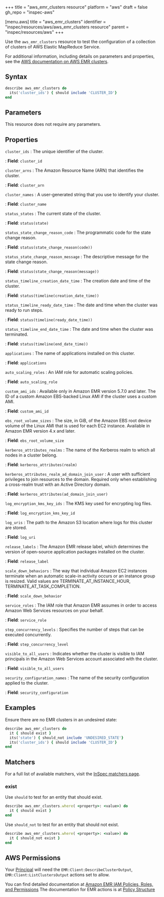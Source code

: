 +++
title = "aws_emr_clusters resource"
platform = "aws"
draft = false
gh_repo = "inspec-aws"

[menu.aws]
title = "aws_emr_clusters"
identifier = "inspec/resources/aws/aws_emr_clusters resource"
parent = "inspec/resources/aws"
+++

Use the `aws_emr_clusters` resource to test the configuration of a collection of clusters of AWS Elastic MapReduce Service.

For additional information, including details on parameters and properties, see the [AWS documentation on AWS EMR clusters](https://docs.aws.amazon.com/AWSCloudFormation/latest/UserGuide/aws-resource-elasticmapreduce-cluster.html).

## Syntax

```ruby
describe aws_emr_clusters do
  its('cluster_ids') { should include 'CLUSTER_ID'}
end
```

## Parameters

This resource does not require any parameters.

## Properties

`cluster_ids`
: The unique identifier of the cluster.

: **Field**: `cluster_id`

`cluster_arns`
: The Amazon Resource Name (ARN) that identifies the cluster.

: **Field**: `cluster_arn`

`cluster_names`
: A user-generated string that you use to identify your cluster.

: **Field**: `cluster_name`

`status_states`
: The current state of the cluster.

: **Field**: `status(state)`

`status_state_change_reason_code`
: The programmatic code for the state change reason.

: **Field**: `status(state_change_reason(code))`

`status_state_change_reason_message`
: The descriptive message for the state change reason.

: **Field**: `status(state_change_reason(message))`

`status_timeline_creation_date_time`
: The creation date and time of the cluster.

: **Field**: `status(timeline(creation_date_time))`

`status_timeline_ready_date_time`
: The date and time when the cluster was ready to run steps.

: **Field**: `status(timeline(ready_date_time))`

`status_timeline_end_date_time`
: The date and time when the cluster was terminated.

: **Field**: `status(timeline(end_date_time))`

`applications`
: The name of applications installed on this cluster.

: **Field**: `applications`

`auto_scaling_roles`
: An IAM role for automatic scaling policies.

: **Field**: `auto_scaling_role`

`custom_ami_ids`
: Available only in Amazon EMR version 5.7.0 and later. The ID of a custom Amazon EBS-backed Linux AMI if the cluster uses a custom AMI.

: **Field**: `custom_ami_id`

`ebs_root_volume_sizes`
: The size, in GiB, of the Amazon EBS root device volume of the Linux AMI that is used for each EC2 instance. Available in Amazon EMR version 4.x and later.

: **Field**: `ebs_root_volume_size`

`kerberos_attributes_realms`
: The name of the Kerberos realm to which all nodes in a cluster belong.

: **Field**: `kerberos_attributes(realm)`

`kerberos_attributes_realm_ad_domain_join_user`
: A user with sufficient privileges to join resources to the domain. Required only when establishing a cross-realm trust with an Active Directory domain.

: **Field**: `kerberos_attributes(ad_domain_join_user)`

`log_encryption_kms_key_ids`
: The KMS key used for encrypting log files.

: **Field**: `log_encryption_kms_key_id`

`log_uris`
: The path to the Amazon S3 location where logs for this cluster are stored.

: **Field**: `log_uri`

`release_labels`
: The Amazon EMR release label, which determines the version of open-source application packages installed on the cluster.

: **Field**: `release_label`

`scale_down_behaviors`
: The way that individual Amazon EC2 instances terminate when an automatic scale-in activity occurs or an instance group is resized. Valid values are TERMINATE_AT_INSTANCE_HOUR, TERMINATE_AT_TASK_COMPLETION.

: **Field**: `scale_down_behavior`

`service_roles`
: The IAM role that Amazon EMR assumes in order to access Amazon Web Services resources on your behalf.

: **Field**: `service_role`

`step_concurrency_levels`
: Specifies the number of steps that can be executed concurrently.

: **Field**: `step_concurrency_level`

`visible_to_all_users`
: Indicates whether the cluster is visible to IAM principals in the Amazon Web Services account associated with the cluster.

: **Field**: `visible_to_all_users`

`security_configuration_names`
: The name of the security configuration applied to the cluster.

: **Field**: `security_configuration`

## Examples

Ensure there are no EMR clusters in an undesired state:

```ruby
describe aws_emr_clusters do
  it { should exist }
  its('state') { should_not include 'UNDESIRED_STATE'}
  its('cluster_ids') { should include 'CLUSTER_ID'}
end
```

## Matchers

For a full list of available matchers, visit the [InSpec matchers page](https://docs.chef.io/inspec/matchers/).

### exist

Use `should` to test for an entity that should exist.

```ruby
describe aws_emr_clusters.where( <property>: <value>) do
  it { should exist }
end
```

Use `should_not` to test for an entity that should not exist.

```ruby
describe aws_emr_clusters.where( <property>: <value>) do
  it { should_not exist }
end
```

## AWS Permissions

Your [Principal](https://docs.aws.amazon.com/IAM/latest/UserGuide/intro-structure.html#intro-structure-principal) will need the `EMR:Client:DescribeClusterOutput`, `EMR:Client:ListClustersOutput` actions set to allow.

You can find detailed documentation at [Amazon EMR IAM Policies, Roles, and Permissions](https://docs.aws.amazon.com/emr/latest/ManagementGuide/emr-managed-iam-policies.html)
The documentation for EMR actions is at [Policy Structure](https://docs.aws.amazon.com/emr/latest/ManagementGuide/security_iam_id-based-policy-examples.html)
